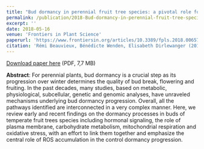 ```yaml
---
title: "Bud dormancy in perennial fruit tree species: a pivotal role for oxidative cues"
permalink: /publication/2018-Bud-dormancy-in-perennial-fruit-tree-species-a-pivotal-role-for-oxidative-cues
excerpt: ''
date: 2018-05-16
venue: 'Frontiers in Plant Science'
paperurl: 'https://www.frontiersin.org/articles/10.3389/fpls.2018.00657'
citation: 'Rémi Beauvieux, Bénédicte Wenden, Elisabeth Dirlewanger (2018), "Bud dormancy in perennial fruit tree species: a pivotal role for oxidative cues", <i>Frontiers in Plant Science</i>, in press'
---
```

<i class="ai ai-open-access"></i> [Download paper here](https://www.frontiersin.org/articles/10.3389/fpls.2018.00657/pdf) (PDF, 7,7 MB)

**Abstract**: For perennial plants, bud dormancy is a crucial step as its progression over winter determines the quality of bud break, flowering and fruiting. In the past decades, many studies, based on metabolic, physiological, subcellular, genetic and genomic analyses, have unraveled mechanisms underlying bud dormancy progression. Overall, all the pathways identified are interconnected in a very complex manner. Here, we review early and recent findings on the dormancy processes in buds of temperate fruit trees species including hormonal signaling, the role of plasma membrane, carbohydrate metabolism, mitochondrial respiration and oxidative stress, with an effort to link them together and emphasize the central role of ROS accumulation in the control dormancy progression.

<!-- <img src='/bwenden/images/Branching-pattern.png' /> -->

<script type="text/javascript" src="https://d1bxh8uas1mnw7.cloudfront.net/assets/embed.js"></script><div class="altmetric-embed" data-badge-type="donut" data-altmetric-id="41602803" />
